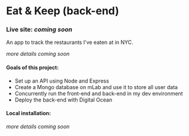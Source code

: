 # Eat & Keep (back-end)

### Live site: _coming soon_

An app to track the restaurants I've eaten at in NYC.

_more details coming soon_

#### Goals of this project:

- Set up an API using Node and Express
- Create a Mongo database on mLab and use it to store all user data
- Concurrently run the front-end and back-end in my dev environment
- Deploy the back-end with Digital Ocean

#### Local installation:

_more details coming soon_